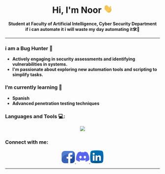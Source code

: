 <h1 align="center">Hi, I'm Noor <img src="https://github.com/ABSphreak/ABSphreak/blob/master/gifs/Hi.gif" width="30px"></h1>

<p align="center">
  <strong>Student at Faculty of Artificial Intelligence, Cyber Security Department</strong>
  <br>
  <strong>if i can automate it i will waste my day automating it🛠️🔄<strong>

</p>

---

###  i am a Bug Hunter 🐞

- Actively engaging in security assessments and identifying vulnerabilities in systems.
- I'm passionate about exploring new automation tools and scripting to simplify tasks.


###  I’m currently learning 🌱
- Spanish
- Advanced penetration testing techniques



###  Languages and Tools 💻:

<p align="center">
    <img src="https://skillicons.dev/icons?i=go,python,bash,linux,md,git,github,vscode,postman,html,css,arduino,mysql,cs" />
</p>

###  Connect with me:
<p align="center">
  <a href="https://www.facebook.com/profile.php?id=100006320867461">
    <img src="https://raw.githubusercontent.com/noorbnhossam/noorbnhossam/main/icons/facebook.png" alt="Facebook" height="40" width="43" />
  </a>
<a href="https://discord.com/invite/noorbnhossam">
  <span title="Search for noorbnhossam on Discord">
    <img src="https://raw.githubusercontent.com/noorbnhossam/noorbnhossam/main/icons/discord.png" alt="Discord" height="43" width="43" />
  </span>
</a>
  <a href="https://www.linkedin.com/in/noorbnhossam/">
    <img src="https://raw.githubusercontent.com/noorbnhossam/noorbnhossam/main/icons/linkedin.png" alt="LinkedIn" height="42" width="43" />
  </a>
</p>

---
